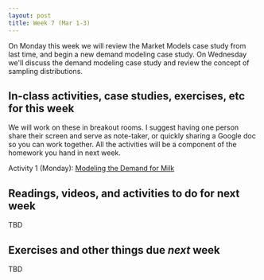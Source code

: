 ```yaml
---
layout: post
title: Week 7 (Mar 1-3)
---
```


On Monday this week we will review the Market Models case study from last time, and begin a new demand modeling case study.
On Wednesday we'll discuss the demand modeling case study and review the concept of sampling distributions.

##  In-class activities, case studies, exercises, etc for this week

We will work on these in breakout rooms. I suggest having one person share their screen and serve as note-taker, 
or quickly sharing a Google doc so you can work together. All the activities will be a component of the homework you hand in next week.

Activity 1 (Monday): [Modeling the Demand for Milk](../files/milk)

## Readings, videos, and activities to do for next week

TBD

## Exercises and other things due *next* week

TBD
